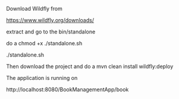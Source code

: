 Download Wildfly from 

https://www.wildfly.org/downloads/

extract and go to the bin/standalone

do a chmod +x ./standalone.sh

./standalone.sh


Then download the project and do a
mvn clean install wildfly:deploy


The application is running on 

http://localhost:8080/BookManagementApp/book
